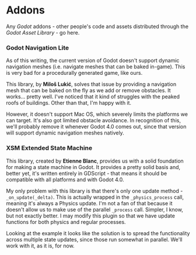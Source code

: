 # Addons
Any *Godot* addons - other people's code and assets distributed through the *Godot Asset Library* - go here.

### Godot Navigation Lite
As of this writing, the current version of Godot doesn't support dynamic navigation meshes (i.e. navigate meshes that can be baked in-game). This is very bad for a procedurally generated game, like ours.

This library, by **Miloš Lukić**, solves that issue by providing a navigation mesh that can be baked on the fly as we add or remove obstacles. It works... pretty well. I've noticed that it kind of struggles with the peaked roofs of buildings. Other than that, I'm happy with it.

However, it doesn't support Mac OS, which severely limits the platforms we can target. It's also got limited obstacle avoidance. In recognition of this, we'll probably remove it whenever Godot 4.0 comes out, since that version will support dynamic navigation meshes natively.

### XSM Extended State Machine
This library, created by **Etienne Blanc**, provides us with a solid foundation for making a state machine in Godot. It provides a pretty solid basis and, better yet, it's written entirely in GDScript - that means it should be compatible with all platforms and with Godot 4.0.

My only problem with this library is that there's only one update method - `_on_update(_delta)`. This is actually wrapped in the `_physics_process` call, meaning it's always a Physics update. I'm not a fan of that because it doesn't allow us to make use of the parallel `_process` call. Simpler, I know, but not exactly better. I may modify this plugin so that we have update functions for both physics and regular processes.

Looking at the example it looks like the solution is to spread the functionality across multiple state updates, since those run somewhat in parallel. We'll work with it, as it is, for now.
